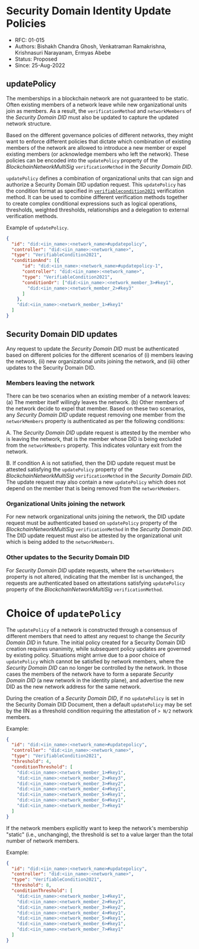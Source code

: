 <!--
 Copyright IBM Corp. All Rights Reserved.

 SPDX-License-Identifier: CC-BY-4.0
 -->
# Security Domain Identity Update Policies

- RFC: 01-015
- Authors: Bishakh Chandra Ghosh, Venkatraman Ramakrishna, Krishnasuri Narayanam, Ermyas Abebe
- Status: Proposed
- Since: 25-Aug-2022

## updatePolicy

The memberships in a blockchain network are not guaranteed to be static. Often existing members of a network leave while new organizational units join as members. As a result, the `verificationMethod` and `networkMembers` of the *Security Domain DID* must also be updated to capture the updated network structure.

Based on the different governance policies of different networks, they might want to enforce different policies that dictate which combination of existing members of the network are allowed to introduce a new member or expel existing members (or acknowledge members who left the network). These policies can be encoded into the `updatePolicy` property of the *BlockchainNetworkMultiSig* `verificationMethod` in the *Security Domain DID*.

`updatePolicy` defines a combination of organizational units that can sign and authorize a Security Domain DID updation request. This `updatePolicy` has the condition format as specified in [`verifiablecondition2021`](https://w3c.github.io/did-spec-registries/#verifiablecondition2021) verification method. It can be used to combine different verification methods together to create complex conditional expressions such as logical operations, thresholds, weighted thresholds, relationships and a delegation to external verification methods.


Example of `updatePolicy`. 
```json
{
  "id": "did:<iin_name>:<network_name>#updatepolicy",
  "controller": "did:<iin_name>:<network_name>",
  "type": "VerifiableCondition2021",
  "conditionAnd": [{
      "id": "did:<iin_name>:<network_name>#updatepolicy-1",
      "controller": "did:<iin_name>:<network_name>",
      "type": "VerifiableCondition2021",
      "conditionOr": ["did:<iin_name>:<network_member_3>#key1",
        "did:<iin_name>:<network_member_2>#key3"
      ]
    },
    "did:<iin_name>:<network_member_1>#key1"
  ]
}
```

## Security Domain DID updates

Any request to update the *Security Domain DID* must be authenticated based on different policies for the different scenarios of (i) members leaving the network, (ii) new organizational units joining the network, and (iii) other updates to the Security Domain DID.

### Members leaving the network

There can be two scenarios when an existing member of a network leaves: (a) The member itself willingly leaves the network. (b) Other members of the network decide to expel that member. Based on these two scenarios, any *Security Domain DID* update request removing one member from the `networkMembers` property is authenticated as per the following conditions:

A. The *Security Domain DID* update request is attested by the member who is leaving the network, that is the member whose DID is being excluded from the  `networkMembers` property. This indicates voluntary exit from the network.

B. If condition A is not satisfied, then the DID update request must be attested satisfying the `updatePolicy` property of the *BlockchainNetworkMultiSig* `verificationMethod` in the *Security Domain DID*. The update request may also contain a new `updatePolicy` which does not depend on the member that is being removed from the `networkMembers`.

<!-- 
C. If condition A is not satisfied and there is no `updatePolicy` property of the *BlockchainNetworkMultiSig* `verificationMethod` in the *Security Domain DID*, then the DID update request must be attested by strictly greater than half (`> N/2`) of the existing members in the network indicated by `networkMembers` property of the existing *Security Domain DID* document.
-->


### Organizational Units joining the network

For new network organizational units joining the network, the DID update request must be authenticated based on  `updatePolicy` property of the *BlockchainNetworkMultiSig* `verificationMethod` in the *Security Domain DID*. The DID update request must also be attested by the organizational unit which is being added to the `networkMembers`.
<!-- 
B. If there is no `updatePolicy` property of the *BlockchainNetworkMultiSig* `verificationMethod` in the *Security Domain DID*, then the DID update request must be attested by strictly greater than half (`> N/2`) of the existing members in the network indicated by `networkMembers` property of the existing *Security Domain DID* document. The request must also be attested by the organizational unit which is being added to the `networkMembers` property.
 -->

### Other updates to the Security Domain DID

For *Security Domain DID* update requests, where the `networkMembers` property is not altered, indicating that the member list is unchanged, the requests are authenticated based on attestations satisfying `updatePolicy` property of the *BlockchainNetworkMultiSig* `verificationMethod`.

<!-- If no `updatePolicy` is specified in the *Security Domain DID*, then the update request has to be attested by strictly greater than half (`> N/2`) of the existing members in the network indicated by `networkMembers` property of the existing *Security Domain DID* document. -->


# Choice of `updatePolicy`

The `updatePolicy` of a network is constructed through a consensus of different members that need to attest any request to change the *Security Domain DID* in future. The initial policy created for a Security Domain DID creation requires unanimity, while subsequent policy updates are governed by existing policy. Situations might arrive due to a poor choice of `updatePolicy` which cannot be satisfied by network members, where the *Security Domain DID* can no longer be controlled by the network. In those cases the members of the network have to form a separate *Security Domain DID* (a new network in the identity plane), and advertise the new DID as the new network address for the same network.

During the creation of a *Security Domain DID*, if no `updatePolicy` is set in the Security Domain DID Document, then a default `updatePolicy` may be set by the IIN as a threshold condition requiring the attestation of `> N/2` network members.

Example:

```json
{
  "id": "did:<iin_name>:<network_name>#updatepolicy",
  "controller": "did:<iin_name>:<network_name>",
  "type": "VerifiableCondition2021",
  "threshold": 4,
  "conditionThreshold": [
    "did:<iin_name>:<network_member_1>#key1",
    "did:<iin_name>:<network_member_2>#key3",
    "did:<iin_name>:<network_member_3>#key2",
    "did:<iin_name>:<network_member_4>#key1",
    "did:<iin_name>:<network_member_5>#key1",
    "did:<iin_name>:<network_member_6>#key1",
    "did:<iin_name>:<network_member_7>#key1"
  ]
}
```

If the network members explicitly want to keep the network's membership "static" (i.e., unchanging), the threshold is set to a value larger than the total number of network members.

Example:

```json
{
  "id": "did:<iin_name>:<network_name>#updatepolicy",
  "controller": "did:<iin_name>:<network_name>",
  "type": "VerifiableCondition2021",
  "threshold": 8,
  "conditionThreshold": [
    "did:<iin_name>:<network_member_1>#key1",
    "did:<iin_name>:<network_member_2>#key3",
    "did:<iin_name>:<network_member_3>#key2",
    "did:<iin_name>:<network_member_4>#key1",
    "did:<iin_name>:<network_member_5>#key1",
    "did:<iin_name>:<network_member_6>#key1",
    "did:<iin_name>:<network_member_7>#key1"
  ]
}
```
